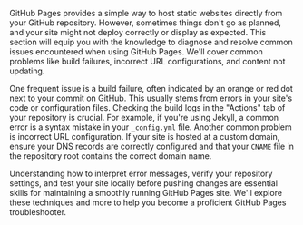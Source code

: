 GitHub Pages provides a simple way to host static websites directly from your GitHub repository. However, sometimes things don't go as planned, and your site might not deploy correctly or display as expected. This section will equip you with the knowledge to diagnose and resolve common issues encountered when using GitHub Pages. We'll cover common problems like build failures, incorrect URL configurations, and content not updating.

One frequent issue is a build failure, often indicated by an orange or red dot next to your commit on GitHub. This usually stems from errors in your site's code or configuration files. Checking the build logs in the "Actions" tab of your repository is crucial. For example, if you're using Jekyll, a common error is a syntax mistake in your `_config.yml` file. Another common problem is incorrect URL configuration. If your site is hosted at a custom domain, ensure your DNS records are correctly configured and that your `CNAME` file in the repository root contains the correct domain name.

Understanding how to interpret error messages, verify your repository settings, and test your site locally before pushing changes are essential skills for maintaining a smoothly running GitHub Pages site. We'll explore these techniques and more to help you become a proficient GitHub Pages troubleshooter.